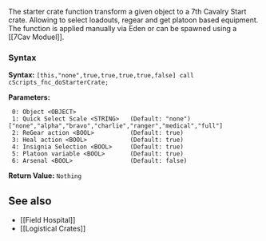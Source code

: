 The starter crate function transform a given object to a 7th Cavalry Start crate. Allowing to select loadouts, regear and get platoon based equipment. The function is applied manually via Eden or can be spawned using a [[7Cav Moduel]].
### Syntax
**Syntax:** `[this,"none",true,true,true,true,false] call cScripts_fnc_doStarterCrate;`

**Parameters:**
```
 0: Object <OBJECT>
 1: Quick Select Scale <STRING>   (Default: "none") ["none","alpha","bravo","charlie","ranger","medical","full"]
 2: ReGear action <BOOL>          (Default: true)
 3: Heal action <BOOL>            (Default: true)
 4: Insignia Selection <BOOL>     (Default: true)
 5: Platoon variable <BOOL>       (Default: true)
 6: Arsenal <BOOL>                (Default: false)
```
**Return Value:** ```Nothing```

## See also
* [[Field Hospital]]
* [[Logistical Crates]]
